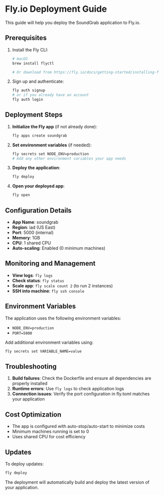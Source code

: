 # Fly.io Deployment Guide

This guide will help you deploy the SoundGrab application to Fly.io.

## Prerequisites

1. Install the Fly CLI:
   ```bash
   # macOS
   brew install flyctl
   
   # Or download from https://fly.io/docs/getting-started/installing-flyctl/
   ```

2. Sign up and authenticate:
   ```bash
   fly auth signup
   # or if you already have an account
   fly auth login
   ```

## Deployment Steps

1. **Initialize the Fly app** (if not already done):
   ```bash
   fly apps create soundgrab
   ```

2. **Set environment variables** (if needed):
   ```bash
   fly secrets set NODE_ENV=production
   # Add any other environment variables your app needs
   ```

3. **Deploy the application**:
   ```bash
   fly deploy
   ```

4. **Open your deployed app**:
   ```bash
   fly open
   ```

## Configuration Details

- **App Name**: soundgrab
- **Region**: iad (US East)
- **Port**: 5000 (internal)
- **Memory**: 1GB
- **CPU**: 1 shared CPU
- **Auto-scaling**: Enabled (0 minimum machines)

## Monitoring and Management

- **View logs**: `fly logs`
- **Check status**: `fly status`
- **Scale app**: `fly scale count 2` (to run 2 instances)
- **SSH into machine**: `fly ssh console`

## Environment Variables

The application uses the following environment variables:
- `NODE_ENV=production`
- `PORT=5000`

Add additional environment variables using:
```bash
fly secrets set VARIABLE_NAME=value
```

## Troubleshooting

1. **Build failures**: Check the Dockerfile and ensure all dependencies are properly installed
2. **Runtime errors**: Use `fly logs` to check application logs
3. **Connection issues**: Verify the port configuration in fly.toml matches your application

## Cost Optimization

- The app is configured with auto-stop/auto-start to minimize costs
- Minimum machines running is set to 0
- Uses shared CPU for cost efficiency

## Updates

To deploy updates:
```bash
fly deploy
```

The deployment will automatically build and deploy the latest version of your application.